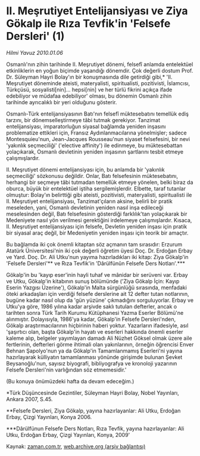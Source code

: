 # II. Meşrutiyet Entelijansiyası  ve Ziya Gökalp ile Rıza  Tevfik'in 'Felsefe Dersleri' (1)

*Hilmi Yavuz 2010.01.06*

<tr><td class="metin" colspan="2" style="padding-top: 20px; padding-left: 5px; ">Osmanlı'nın zihin tarihinde II. Meşrutiyet dönemi, felsefî anlamda entelektüel etkinliklerin en yoğun  biçimde yaşandığı dönemdir. Çok değerli dostum Prof. Dr. Süleyman Hayri Bolay'ın bir konuşmasında dile getirdiği gibi,* 'II. Meşrutiyet döneminde ateisti, materyalisti, spiritualisti, pozitivisti, İslamcısı, Türkçüsü, sosyalisti[nin]... hepsi[nin] ve her türlü fikrini açıkça ifade edebiliyor ve müdafaa edebiliyor' olması, bu dönemin Osmanlı zihin tarihinde ayrıcalıklı bir yeri olduğunu gösterir.</td></tr><tr><td class="metin" colspan="2" style="padding-top: 20px; padding-left: 5px; "><p>Osmanlı-Türk entelijansiyasının Batı'nın felsefî müktesebatını temellük ediş tarzını, bir dönemselleştirmeye tâbi tutmak gerekiyor. Tanzimat entelijansiyası, imparatorluğun siyasal bağlamda yeniden inşasını problematize ettikleri için, Fransız Aydınlanmacılarına yönelmişler; sadece Montesquieu'nun, Jean-Jacques Rousseau'nun siyaset felsefesini, bir nevi 'yakınlık seçmeciliği' ('elective affinity') ile edinmeye, bu müktesebattan yolaçıkarak, Osmanlı devletinin yeniden inşasının şartlarını tesbit etmeye çalışmışlardır.
<p>II. Meşrutiyet dönemi entelijansiyası için, bu anlamda bir 'yakınlık seçmeciliği' sözkonusu değildir. Onlar, Batı felsefesinin müktesebatını, herhangi bir seçmeye tâbi tutmadan temellük etmeye yönelen, belki biraz da oburca, büyük bir entelektüel iştiha sergilemişlerdir. Elbette, taraf tutanlar olmuştur: Bolay'ın belirttiği gibi ateisti, pozitivisti, materyalisti, spiritualisti ile II. Meşrutiyet entelijansiyası, Tanzimat'çıların aksine, belirli bir pratik meseleden, yani, Osmanlı devletinin yeniden nasıl inşa edileceği meselesinden değil, Batı felsefesinin gösterdiği farklılık'tan yolaçıkarak bir Medeniyete nasıl yön verilmesi gerektiğini irdelemeye çalışmışlardır. Kısaca, II. Meşrutiyet entelijansiyası için felsefe, Devletin yeniden inşası için pratik bir siyasal araç değil, bir Medeniyetin yeniden inşası için teorik bir amaçtır.
<p>Bu bağlamda iki çok önemli kitaptan söz açmanın tam sırasıdır: Erzurum Atatürk Üniversitesi'nin iki çok değerli öğretim üyesi Doç. Dr. Erdoğan Erbay ve Yard. Doç. Dr. Ali Utku'nun yayıma hazırladıkları iki kitap: Ziya Gökalp'in 'Felsefe Dersleri'** ve Rıza Tevfik'in 'Dârülfünûn Felsefe Ders Notları'.***
<p>Gökalp'in bu 'kayıp eser'inin hayli tuhaf ve mânidar bir serüveni var. Erbay ve Utku, Gökalp'in kitabının sunuş bölümünde ('Ziya Gökalp İçin: Kayıp Eserin Yazgısı Üzerine'), Gökalp'in Malta sürgünlüğü sırasında, menfadaki öteki arkadaşları için verdiği felsefe derslerine ait 12 defter tutan notlarının, bugüne kadar nasıl olup da 'gün yüzüne' çıkmadığını sorguluyorlar. Erbay ve Utku'ya göre, 1986 yılına kadar arşivde saklı tutulan defterler, ancak o tarihten sonra Türk Tarih Kurumu Kütüphanesi Yazma Eserler Bölümü'ne alınmıştır. Dolayısıyla, 1986'ya kadar, Gökalp'in Felsefe Dersleri'nden, Gökalp araştırmacılarının hiçbirinin haberi yoktur. Yazarların ifadesiyle, asıl 'şaşırtıcı olan, başta Gökalp'in hayatı ve eserleri hakkında önemli eserler kaleme alıp, belgeler yayımlayan damadı Ali Nüzhet Göksel olmak üzere aile fertlerinin, defterleri görme ihtimali olan yakınlarının, örneğin öğrencisi Enver Behnan Şapolyo'nun ya da Gökalp'in Tamamlanmamış Eserleri'ni yayına hazırlayarak külliyatın tamamlanması yönünde girişimde bulunan Şevket Beysanoğlu'nun, sayısız biyografi, bibliyografya ve kronoloji yazarının Felsefe Dersleri'nin varlığından söz etmemesidir.'
<p> (Bu konuya önümüzdeki hafta da devam edeceğim.)
<p>*Türk Düşüncesinde Gezintiler, Süleyman Hayri Bolay, Nobel Yayınları, Ankara 2007, S.45.
<p>**Felsefe Dersleri, Ziya Gökalp, yayına hazırlayanlar: Ali Utku, Erdoğan Erbay, Çizgi Yayınları, Konya 2006.
<p>***Dârülfünun Felsefe Ders Notları, Rıza Tevfik, yayına hazırlayanlar: Ali Utku, Erdoğan Erbay, Çizgi Yayınları, Konya, 2009' <br/></p></p></p></p></p></p></p></p></td></tr>

Kaynak: [zaman.com.tr](http://zaman.com.tr/yazar.do?yazino=936502), [web.archive.org (arşiv bağlantısı)](http://web.archive.org/web/20100220120603/http://zaman.com.tr:80/yazar.do?yazino=936502)
